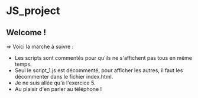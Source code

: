 # JS_project

## Welcome !

=> Voici la marche à suivre :

* Les scripts sont commentés pour qu'ils ne s'affichent pas tous en même temps.
* Seul le script_1.js est décommenté, pour afficher les autres, il faut les décommenter dans le fichier index.html.
* Je ne suis allée qu'à l'exercice 5.
* Au plaisir d'en parler au téléphone !
